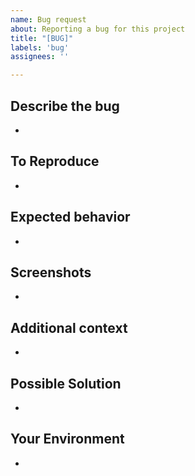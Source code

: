 ```yaml
---
name: Bug request
about: Reporting a bug for this project
title: "[BUG]"
labels: 'bug'
assignees: ''

---
```


## Describe the bug
-

## To Reproduce
-

## Expected behavior
-

## Screenshots
-

## Additional context
-

## Possible Solution
-

## Your Environment
-

